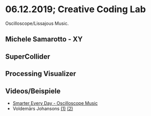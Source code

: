 # 06.12.2019; Creative Coding Lab

Oscilloscope/Lissajous Music.

## Michele Samarotto - XY

## SuperCollider

## Processing Visualizer

## Videos/Beispiele

* [Smarter Every Day - Oscilloscope Music](https://www.youtube.com/watch?v=4gibcRfp4zA)
* Voldemārs Johansons [(1)](https://www.facebook.com/watch/?v=896977647326421) [(2)](https://www.facebook.com/watch/?v=2396488937347513)